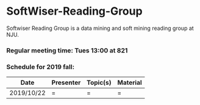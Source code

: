 # SoftWiser-Reading-Group
Softwiser Reading Group is a data mining and soft mining reading group at NJU.

### Regular meeting time: Tues 13:00 at 821

### Schedule for 2019 fall:
| Date | Presenter | Topic(s) | Material |
| --- | --- | --- | --- |
| 2019/10/22 | = | = | = | 

